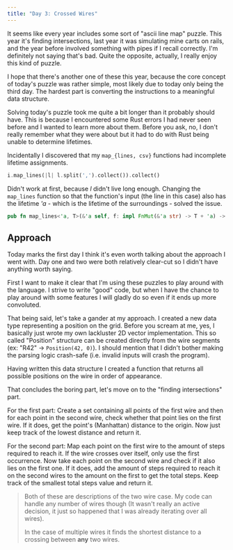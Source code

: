 ```yaml
---
title: "Day 3: Crossed Wires"
---
```


It seems like every year includes some sort of "ascii line map" puzzle. This year it's finding intersections, last year it was simulating mine carts on rails, and the year before involved something with pipes if I recall correctly.
I'm definitely not saying that's bad. Quite the opposite, actually, I really enjoy this kind of puzzle.

I hope that there's another one of these this year, because the core concept of today's puzzle was rather simple, most likely due to today only being the third day.
The hardest part is converting the instructions to a meaningful data structure.

Solving today's puzzle took me quite a bit longer than it probably should have. This is because I encountered some Rust errors I had never seen before and I wanted to learn more about them. Before you ask, no, I don't really remember what they were about but it had to do with Rust being unable to determine lifetimes.

Incidentally I discovered that my `map_{lines, csv}` functions had incomplete lifetime assignments.

```rust
i.map_lines(|l| l.split(',').collect()).collect()
```

Didn't work at first, because *l* didn't live long enough. Changing the `map_lines` function so that the function's input (the line in this case) also has the lifetime _'a_ - which is the lifetime of the surroundings - solved the issue.

```rust
pub fn map_lines<'a, T>(&'a self, f: impl FnMut(&'a str) -> T + 'a) -> impl Iterator<Item = T> + 'a
```

## Approach

Today marks the first day I think it's even worth talking about the approach I went with. Day one and two were both relatively clear-cut so I didn't have anything worth saying.

First I want to make it clear that I'm using these puzzles to play around with the language. I strive to write "good" code, but when I have the chance to play around with some features I will gladly do so even if it ends up more convoluted.

That being said, let's take a gander at my approach. I created a new data type representing a position on the grid. Before you scream at me, yes, I basically just wrote my own lackluster 2D vector implementation.
This so called "Position" structure can be created directly from the wire segments (ex: "R42" -> `Position(42, 0)`).
I should mention that I didn't bother making the parsing logic crash-safe (i.e. invalid inputs will crash the program).

Having written this data structure I created a function that returns all possible positions on the wire in order of appearance.

That concludes the boring part, let's move on to the "finding intersections" part.

For the first part:
Create a set containing all points of the first wire and then for each point in the second wire, check whether that point lies on the first wire. If it does, get the point's (Manhattan) distance to the origin. Now just keep track of the lowest distance and return it.

For the second part:
Map each point on the first wire to the amount of steps required to reach it. If the wire crosses over itself, only use the first occurrence.
Now take each point on the second wire and check if it also lies on the first one. If it does, add the amount of steps required to reach it on the second wires to the amount on the first to get the total steps.
Keep track of the smallest total steps value and return it.

> Both of these are descriptions of the two wire case. My code can handle any number of wires though (It wasn't really an active decision, it just so happened that I was already iterating over all wires).
>
> In the case of multiple wires it finds the shortest distance to a crossing between **any** two wires.
